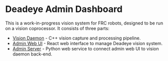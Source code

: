 # Deadeye Admin Dashboard

This is a work-in-progress vision system for FRC robots, designed to be run on a vision coprocessor. It consists of three parts:

- [Vision Daemon](./daemon/) - C++ vision capture and processing pipeline.
- [Admin Web UI](./admin-web) - React web interface to manage Deadeye vision system.
- [Admin Server](./admin-server/) - Python web service to connect admin web UI to vision daemon back-end.
